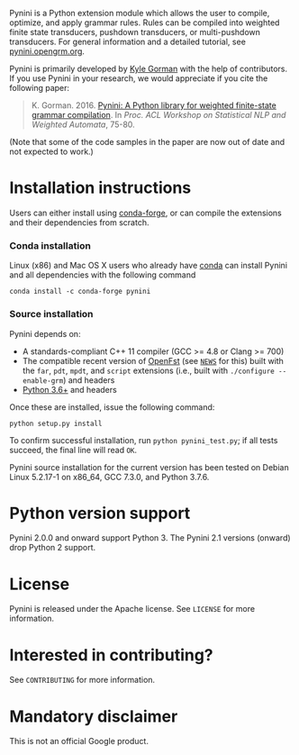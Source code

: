 Pynini is a Python extension module which allows the user to compile, optimize,
and apply grammar rules. Rules can be compiled into weighted finite state
transducers, pushdown transducers, or multi-pushdown transducers. For general
information and a detailed tutorial, see
[pynini.opengrm.org](http://pynini.opengrm.org).

Pynini is primarily developed by [Kyle Gorman](mailto:kbg@google.com) with the
help of contributors. If you use Pynini in your research, we would appreciate if
you cite the following paper:

> K. Gorman. 2016.
> [Pynini: A Python library for weighted finite-state grammar compilation](http://openfst.cs.nyu.edu/twiki/pub/GRM/Pynini/pynini-paper.pdf).
> In *Proc. ACL Workshop on Statistical NLP and Weighted Automata*, 75-80.

(Note that some of the code samples in the paper are now out of date and not
expected to work.)

# Installation instructions

Users can either install using
[conda-forge](https://conda-forge.org/%5D%5Bconda-forge), or can compile the
extensions and their dependencies from scratch.

### Conda installation

Linux (x86) and Mac OS X users who already have
[conda](https://docs.conda.io/en/latest/) can install Pynini and all
dependencies with the following command

```
conda install -c conda-forge pynini
```

### Source installation

Pynini depends on:

-   A standards-compliant C++ 11 compiler (GCC \>= 4.8 or Clang \>= 700)
-   The compatible recent version of [OpenFst](http://openfst.org) (see
    [`NEWS`](NEWS) for this) built with the `far`, `pdt`, `mpdt`, and `script`
    extensions (i.e., built with `./configure --enable-grm`) and headers
-   [Python 3.6+](https://www.python.org) and headers

Once these are installed, issue the following command:

```
python setup.py install
```

To confirm successful installation, run `python pynini_test.py`; if all tests
succeed, the final line will read `OK`.

Pynini source installation for the current version has been tested on Debian
Linux 5.2.17-1 on x86\_64, GCC 7.3.0, and Python 3.7.6.

# Python version support

Pynini 2.0.0 and onward support Python 3. The Pynini 2.1 versions (onward) drop
Python 2 support.

# License

Pynini is released under the Apache license. See `LICENSE` for more information.

# Interested in contributing?

See `CONTRIBUTING` for more information.

# Mandatory disclaimer

This is not an official Google product.
